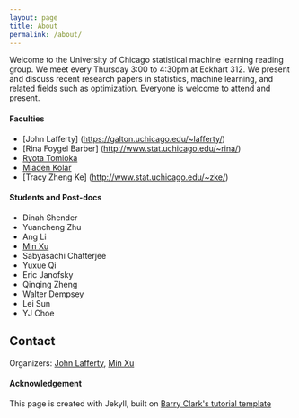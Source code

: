 ```yaml
---
layout: page
title: About
permalink: /about/
---
```


Welcome to the University of Chicago statistical machine learning reading group. We meet every Thursday 3:00 to 4:30pm at Eckhart 312. We present and discuss recent research papers in statistics, machine learning, and related fields such as optimization. Everyone is welcome to attend and present. 

#### Faculties
- [John Lafferty] (https://galton.uchicago.edu/~lafferty/)
- [Rina Foygel Barber] (http://www.stat.uchicago.edu/~rina/)
- [Ryota Tomioka](http://ttic.uchicago.edu/~ryotat/)
- [Mladen Kolar](http://sites.coffeejunkies.org/mkolar/)
- [Tracy Zheng Ke] (http://www.stat.uchicago.edu/~zke/)

#### Students and Post-docs

- Dinah Shender
- Yuancheng Zhu
- Ang Li
- [Min Xu](http://cs.cmu.edu/~minx)
- Sabyasachi Chatterjee
- Yuxue Qi
- Eric Janofsky
- Qinqing Zheng
- Walter Dempsey
- Lei Sun
- YJ Choe

## Contact

Organizers:
[John Lafferty](lafferty@galton.uchicago.edu), 
[Min Xu](min.cut@gmail.com)

#### Acknowledgement

This page is created with Jekyll, built on [Barry Clark's tutorial template](https://github.com/barryclark/jekyll-now)
